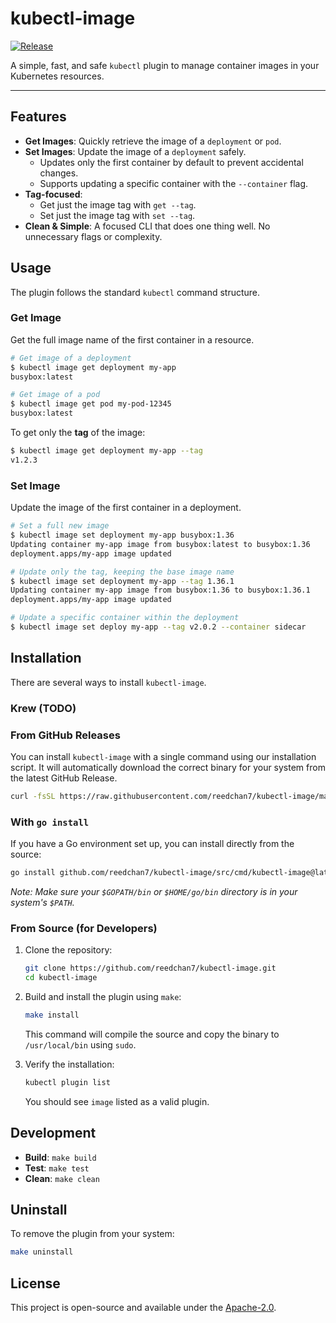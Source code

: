 # kubectl-image

[![Release](https://github.com/reedchan7/kubectl-image/actions/workflows/release.yaml/badge.svg)](https://github.com/reedchan7/kubectl-image/actions/workflows/release.yaml)

A simple, fast, and safe `kubectl` plugin to manage container images in your Kubernetes resources.

---

## Features

-   **Get Images**: Quickly retrieve the image of a `deployment` or `pod`.
-   **Set Images**: Update the image of a `deployment` safely.
    -   Updates only the first container by default to prevent accidental changes.
    -   Supports updating a specific container with the `--container` flag.
-   **Tag-focused**:
    -   Get just the image tag with `get --tag`.
    -   Set just the image tag with `set --tag`.
-   **Clean & Simple**: A focused CLI that does one thing well. No unnecessary flags or complexity.

## Usage

The plugin follows the standard `kubectl` command structure.

### Get Image

Get the full image name of the first container in a resource.

```sh
# Get image of a deployment
$ kubectl image get deployment my-app
busybox:latest

# Get image of a pod
$ kubectl image get pod my-pod-12345
busybox:latest
```

To get only the **tag** of the image:

```sh
$ kubectl image get deployment my-app --tag
v1.2.3
```

### Set Image

Update the image of the first container in a deployment.

```sh
# Set a full new image
$ kubectl image set deployment my-app busybox:1.36
Updating container my-app image from busybox:latest to busybox:1.36
deployment.apps/my-app image updated

# Update only the tag, keeping the base image name
$ kubectl image set deployment my-app --tag 1.36.1
Updating container my-app image from busybox:1.36 to busybox:1.36.1
deployment.apps/my-app image updated

# Update a specific container within the deployment
$ kubectl image set deploy my-app --tag v2.0.2 --container sidecar
```

## Installation

There are several ways to install `kubectl-image`.

### Krew (TODO)

### From GitHub Releases

You can install `kubectl-image` with a single command using our installation script. It will automatically download the correct binary for your system from the latest GitHub Release.

```sh
curl -fsSL https://raw.githubusercontent.com/reedchan7/kubectl-image/main/install.sh | sh
```

### With `go install`

If you have a Go environment set up, you can install directly from the source:
```sh
go install github.com/reedchan7/kubectl-image/src/cmd/kubectl-image@latest
```
*Note: Make sure your `$GOPATH/bin` or `$HOME/go/bin` directory is in your system's `$PATH`.*

### From Source (for Developers)

1.  Clone the repository:
    ```sh
    git clone https://github.com/reedchan7/kubectl-image.git
    cd kubectl-image
    ```

2.  Build and install the plugin using `make`:
    ```sh
    make install
    ```
    This command will compile the source and copy the binary to `/usr/local/bin` using `sudo`.

3.  Verify the installation:
    ```sh
    kubectl plugin list
    ```
    You should see `image` listed as a valid plugin.

## Development

-   **Build**: `make build`
-   **Test**: `make test`
-   **Clean**: `make clean`

## Uninstall

To remove the plugin from your system:

```sh
make uninstall
```

## License

This project is open-source and available under the [Apache-2.0](LICENSE).
